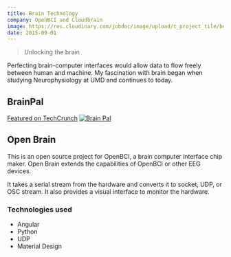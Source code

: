 ```yaml
---
title: Brain Technology
company: OpenBCI and Cloudbrain
image: https://res.cloudinary.com/jobdoc/image/upload/t_project_tile/board-electronics-computer-data-processing-50711_dmuftm.jpg
date: 2015-09-01
---
```


> Unlocking the brain

Perfecting brain-computer interfaces would allow data to flow freely between human and machine. My fascination with brain began when studying Neurophysiology at UMD and continues to today. 

## BrainPal
<a href="https://techcrunch.com/2015/09/20/brainpal/" target="_blank">Featured on TechCrunch</a>
[![Brain Pal](https://img.vidible.tv/prod/2015-09/28/5608cf33e4b0d001bec9dd95_cv1.jpg)](https://techcrunch.com/2015/09/20/brainpal/ "Featured on TechCrunch")


## Open Brain 
This is an open source project for OpenBCI, a brain computer interface chip maker. Open Brain extends the capabilities of OpenBCI or other EEG devices.

It takes a serial stream from the hardware and converts it to socket, UDP, or OSC stream. It also provides a visual interface to monitor the hardware. 

### Technologies used
- Angular
- Python
- UDP
- Material Design

